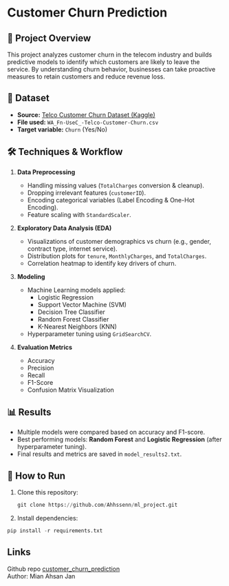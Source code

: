 # Customer Churn Prediction

## 📌 Project Overview
This project analyzes customer churn in the telecom industry and builds predictive models to identify which customers are likely to leave the service. By understanding churn behavior, businesses can take proactive measures to retain customers and reduce revenue loss.

## 📂 Dataset
- **Source:** [Telco Customer Churn Dataset (Kaggle)](https://www.kaggle.com/datasets/blastchar/telco-customer-churn)
- **File used:** `WA_Fn-UseC_-Telco-Customer-Churn.csv`
- **Target variable:** `Churn` (Yes/No)

## 🛠️ Techniques & Workflow
1. **Data Preprocessing**
   - Handling missing values (`TotalCharges` conversion & cleanup).
   - Dropping irrelevant features (`customerID`).
   - Encoding categorical variables (Label Encoding & One-Hot Encoding).
   - Feature scaling with `StandardScaler`.

2. **Exploratory Data Analysis (EDA)**
   - Visualizations of customer demographics vs churn (e.g., gender, contract type, internet service).
   - Distribution plots for `tenure`, `MonthlyCharges`, and `TotalCharges`.
   - Correlation heatmap to identify key drivers of churn.

3. **Modeling**
   - Machine Learning models applied:
     - Logistic Regression
     - Support Vector Machine (SVM)
     - Decision Tree Classifier
     - Random Forest Classifier
     - K-Nearest Neighbors (KNN)
   - Hyperparameter tuning using `GridSearchCV`.

4. **Evaluation Metrics**
   - Accuracy
   - Precision
   - Recall
   - F1-Score
   - Confusion Matrix Visualization

## 📊 Results
- Multiple models were compared based on accuracy and F1-score.
- Best performing models: **Random Forest** and **Logistic Regression** (after hyperparameter tuning).
- Final results and metrics are saved in `model_results2.txt`.

## 🚀 How to Run
1. Clone this repository:
   ```python
   git clone https://github.com/Ahhssenn/ml_project.git
   ```
2. Install dependencies:
  ```python
  pip install -r requirements.txt
  ```
## Links
Github repo [customer_churn_prediction](https://github.com/Ahhssenn/ml_project)\
Author: Mian Ahsan Jan

